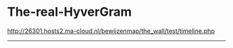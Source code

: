 # The-real-HyverGram

http://26301.hosts2.ma-cloud.nl/bewijzenmap/the_wall/test/timeline.php

--------------------------------------------------------------------------------------------------------
